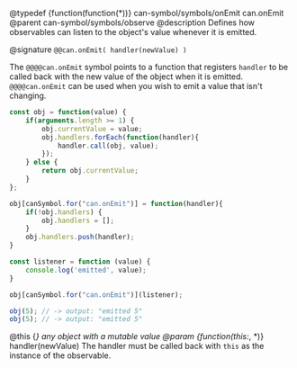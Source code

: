 @typedef {function(function(*))} can-symbol/symbols/onEmit can.onEmit
@parent can-symbol/symbols/observe
@description Defines how observables can listen to the object's value whenever it is emitted.

@signature `@@can.onEmit( handler(newValue) )`

The `@@@@can.onEmit` symbol points to a function that registers 
 `handler` to be called back with the new value of the object when it
 is emitted. `@@@@can.onEmit` can be used when you wish to emit a value that isn't changing.

```js
const obj = function(value) {
	if(arguments.length >= 1) {
		obj.currentValue = value;
		obj.handlers.forEach(function(handler){
			handler.call(obj, value);
		});
	} else {
		return obj.currentValue;
	}
};

obj[canSymbol.for("can.onEmit")] = function(handler){
	if(!obj.handlers) {
		obj.handlers = [];
	}
	obj.handlers.push(handler);
}

const listener = function (value) {
	console.log('emitted', value);
}

obj[canSymbol.for("can.onEmit")](listener);

obj(5); // -> output: "emitted 5"
obj(5); // -> output: "emitted 5"
```

@this {*} any object with a mutable value
@param {function(this:*, *)} handler(newValue) The handler must be called back with `this` as the instance of the observable. 
